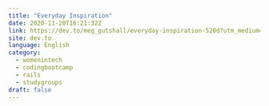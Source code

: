 ```yaml
---
title: "Everyday Inspiration"
date: 2020-11-20T16:21:32Z
link: https://dev.to/meg_gutshall/everyday-inspiration-520d?utm_medium=RSS&utm_source=news.12bit.vn
site: dev.to
language: English
category:
  - womenintech
  - codingbootcamp
  - rails
  - studygroups
draft: false
---
```

